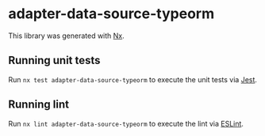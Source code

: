 # adapter-data-source-typeorm

This library was generated with [Nx](https://nx.dev).

## Running unit tests

Run `nx test adapter-data-source-typeorm` to execute the unit tests via [Jest](https://jestjs.io).

## Running lint

Run `nx lint adapter-data-source-typeorm` to execute the lint via [ESLint](https://eslint.org/).

